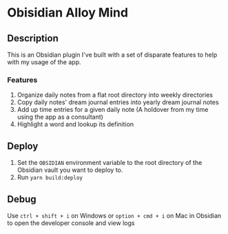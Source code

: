 # Obisidian Alloy Mind

## Description

This is an Obsidian plugin I've built with a set of disparate features to help with my usage of the app.

### Features
1. Organize daily notes from a flat root directory into weekly directories
2. Copy daily notes' dream journal entries into yearly dream journal notes
3. Add up time entries for a given daily note (A holdover from my time using the app as a consultant)
4. Highlight a word and lookup its definition

## Deploy

1. Set the `OBSIDIAN` environment variable to the root directory of the Obsidian vault you want to deploy to.
2. Run `yarn build:deploy`

## Debug

Use `ctrl + shift + i` on Windows or `option + cmd + i` on Mac in Obsidian to open the developer console and view logs
